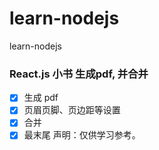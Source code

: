 # learn-nodejs
learn-nodejs


### React.js 小书 生成pdf, 并合并
- [x] 生成 pdf
- [x] 页眉页脚、页边距等设置
- [x] 合并
- [x] 最末尾 声明：仅供学习参考。